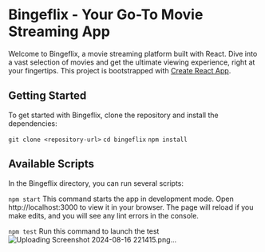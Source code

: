 # Bingeflix - Your Go-To Movie Streaming App

Welcome to Bingeflix, a movie streaming platform built with React. Dive into a vast selection of movies and get the ultimate viewing experience, right at your fingertips. This project is bootstrapped with [Create React App](https://github.com/facebook/create-react-app).

## Getting Started

To get started with Bingeflix, clone the repository and install the dependencies:

`git clone <repository-url>`
`cd bingeflix`
`npm install`

## Available Scripts

In the Bingeflix directory, you can run several scripts:

`npm start`
This command starts the app in development mode. Open http://localhost:3000 to view it in your browser. The page will reload if you make edits, and you will see any lint errors in the console.

`npm test`
Run this command to launch the test
![Uploading Screenshot 2024-08-16 221415.png…]()
